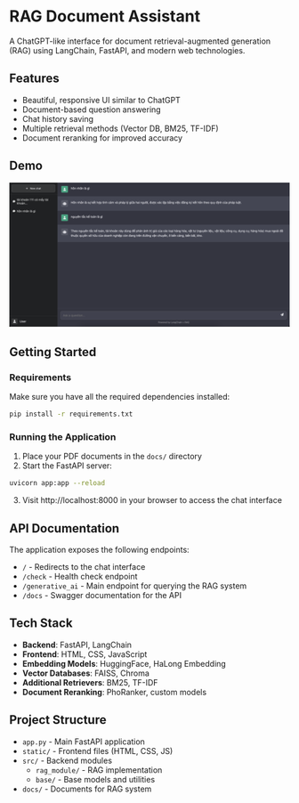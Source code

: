 # RAG Document Assistant

A ChatGPT-like interface for document retrieval-augmented generation (RAG) using LangChain, FastAPI, and modern web technologies.

## Features

- Beautiful, responsive UI similar to ChatGPT
- Document-based question answering
- Chat history saving
- Multiple retrieval methods (Vector DB, BM25, TF-IDF)
- Document reranking for improved accuracy

## Demo

![RAG Document Assistant Demo](imgs/image.png)

## Getting Started

### Requirements

Make sure you have all the required dependencies installed:

```bash
pip install -r requirements.txt
```

### Running the Application

1. Place your PDF documents in the `docs/` directory
2. Start the FastAPI server:

```bash
uvicorn app:app --reload
```

3. Visit http://localhost:8000 in your browser to access the chat interface

## API Documentation

The application exposes the following endpoints:

- `/` - Redirects to the chat interface
- `/check` - Health check endpoint
- `/generative_ai` - Main endpoint for querying the RAG system
- `/docs` - Swagger documentation for the API

## Tech Stack

- **Backend**: FastAPI, LangChain
- **Frontend**: HTML, CSS, JavaScript
- **Embedding Models**: HuggingFace, HaLong Embedding
- **Vector Databases**: FAISS, Chroma
- **Additional Retrievers**: BM25, TF-IDF
- **Document Reranking**: PhoRanker, custom models

## Project Structure

- `app.py` - Main FastAPI application
- `static/` - Frontend files (HTML, CSS, JS)
- `src/` - Backend modules
  - `rag_module/` - RAG implementation
  - `base/` - Base models and utilities
- `docs/` - Documents for RAG system 